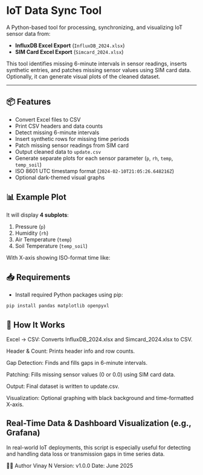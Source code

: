 # IoT Data Sync Tool

A Python-based tool for processing, synchronizing, and visualizing IoT sensor data from:

- **InfluxDB Excel Export** (`InfluxDB_2024.xlsx`)
- **SIM Card Excel Export** (`Simcard_2024.xlsx`)

This tool identifies missing 6-minute intervals in sensor readings, inserts synthetic entries, and patches missing sensor values using SIM card data. Optionally, it can generate visual plots of the cleaned dataset.

---

## 📦 Features

- Convert Excel files to CSV
- Print CSV headers and data counts
- Detect missing 6-minute intervals
- Insert synthetic rows for missing time periods
- Patch missing sensor readings from SIM card
- Output cleaned data to `update.csv`
- Generate separate plots for each sensor parameter (`p`, `rh`, `temp`, `temp_soil`)
- ISO 8601 UTC timestamp format (`2024-02-10T21:05:26.648216Z`)
- Optional dark-themed visual graphs


## 📊 Example Plot

It will display **4 subplots**:

1. Pressure (`p`)
2. Humidity (`rh`)
3. Air Temperature (`temp`)
4. Soil Temperature (`temp_soil`)

With X-axis showing ISO-format time like:

## 📥 Requirements
- Install required Python packages using pip:
```bash
pip install pandas matplotlib openpyxl
```

## 🧠 How It Works
Excel → CSV: Converts InfluxDB_2024.xlsx and Simcard_2024.xlsx to CSV.

Header & Count: Prints header info and row counts.

Gap Detection: Finds and fills gaps in 6-minute intervals.

Patching: Fills missing sensor values (0 or 0.0) using SIM card data.

Output: Final dataset is written to update.csv.

Visualization: Optional graphing with black background and time-formatted X-axis.

## Real-Time Data & Dashboard Visualization (e.g., Grafana)
In real-world IoT deployments, this script is especially useful for detecting and handling data loss or transmission gaps in time series data.



👨‍💻 Author
Vinay N
Version: v1.0.0
Date: June 2025
